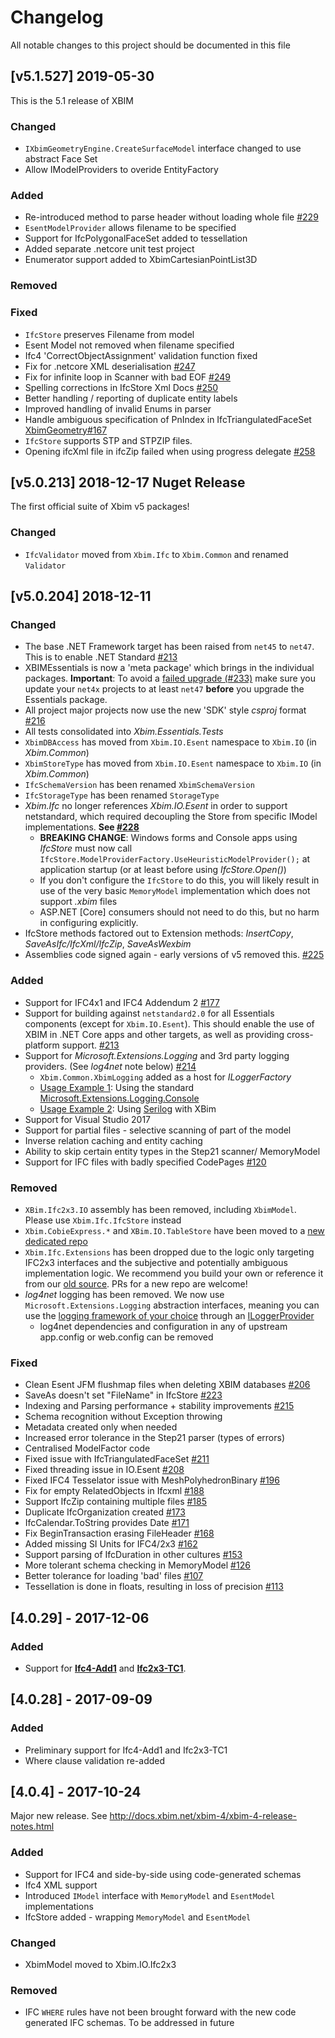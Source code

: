 # Changelog

All notable changes to this project should be documented in this file

## [v5.1.527] 2019-05-30

This is the 5.1 release of XBIM

### Changed
- `IXbimGeometryEngine.CreateSurfaceModel` interface changed to use abstract Face Set
- Allow IModelProviders to overide EntityFactory

### Added
- Re-introduced method to parse header without loading whole file [#229](https://github.com/xBimTeam/XbimEssentials/issues/229) 
- `EsentModelProvider` allows filename to be specified
- Support for IfcPolygonalFaceSet added to tessellation
- Added separate .netcore unit test project
- Enumerator support added to XbimCartesianPointList3D

### Removed

### Fixed
- `IfcStore` preserves Filename from model
- Esent Model not removed when filename specified
- Ifc4 'CorrectObjectAssignment' validation function fixed 
- Fix for .netcore XML deserialisation [#247](https://github.com/xBimTeam/XbimEssentials/issues/247)
- Fix for infinite loop in Scanner with bad EOF [#249](https://github.com/xBimTeam/XbimEssentials/issues/249)
- Spelling corrections in IfcStore Xml Docs [#250](https://github.com/xBimTeam/XbimEssentials/issues/250)
- Better handling / reporting of duplicate entity labels
- Improved handling of invalid Enums in parser
- Handle ambiguous specification of PnIndex in IfcTriangulatedFaceSet [XbimGeometry#167](https://github.com/xBimTeam/XbimGeometry/issues/167)
- `IfcStore` supports STP and STPZIP files.
- Opening ifcXml file in ifcZip failed when using progress delegate [#258](https://github.com/xBimTeam/XbimEssentials/issues/258)


## [v5.0.213] 2018-12-17 Nuget Release

The first official suite of Xbim v5 packages!

### Changed
- `IfcValidator` moved from `Xbim.Ifc` to `Xbim.Common` and renamed `Validator`

## [v5.0.204] 2018-12-11

### Changed
- The base .NET Framework target has been raised from `net45` to `net47`. This is to enable .NET Standard [#213](https://github.com/xBimTeam/XbimEssentials/issues/213)
- XBIMEssentials is now a 'meta package' which brings in the individual packages. **Important**: To avoid a [failed upgrade (#233)](https://github.com/xBimTeam/XbimEssentials/issues/233) 
make sure you update your `net4x` projects to at least `net47` **before** you upgrade the Essentials package. 
- All project major projects now use the new 'SDK' style *csproj* format [#216](https://github.com/xBimTeam/XbimEssentials/issues/216)
- All tests consolidated into *Xbim.Essentials.Tests*
- `XbimDBAccess` has moved from `Xbim.IO.Esent` namespace to `Xbim.IO` (in *Xbim.Common*)
- `XbimStoreType` has moved from `Xbim.IO.Esent` namespace to `Xbim.IO` (in *Xbim.Common*)
- `IfcSchemaVersion` has been renamed `XbimSchemaVersion`
- `IfcStorageType` has been renamed `StorageType`
- *Xbim.Ifc* no longer references *Xbim.IO.Esent* in order to support netstandard, which required decoupling the Store from specific IModel implementations. **See [#228](https://github.com/xBimTeam/XbimEssentials/issues/227)**
  - **BREAKING CHANGE**: Windows forms and Console apps using *IfcStore* must now call `IfcStore.ModelProviderFactory.UseHeuristicModelProvider();` at application startup (or at least before using *IfcStore.Open()*)
  - If you don't configure the `IfcStore` to do this, you will likely result in use of the very basic `MemoryModel` implementation which does not support *.xbim* files
  - ASP.NET [Core] consumers should not need to do this, but no harm in configuring explicitly.
- IfcStore methods factored out to Extension methods: *InsertCopy*, *SaveAsIfc/IfcXml/IfcZip*, *SaveAsWexbim*
- Assemblies code signed again - early versions of v5 removed this. [#225](https://github.com/xBimTeam/XbimEssentials/issues/225)

### Added
- Support for IFC4x1 and IFC4 Addendum 2 [#177](https://github.com/xBimTeam/XbimEssentials/issues/177)
- Support for building against `netstandard2.0` for all Essentials components (except for `Xbim.IO.Esent`). 
This should enable the use of XBIM in .NET Core apps and other targets, as well as providing cross-platform support. [#213](https://github.com/xBimTeam/XbimEssentials/issues/213)
- Support for *Microsoft.Extensions.Logging* and 3rd party logging providers. (See *log4net* note below) [#214](https://github.com/xBimTeam/XbimEssentials/issues/214)
  - `Xbim.Common.XbimLogging` added as a host for *ILoggerFactory*
  - [Usage Example 1](https://github.com/xBimTeam/XbimExchange/blob/60f4d0489042fe46f7cccef515d633b861223bb2/Xbim.Exchange/Program.cs#L252): Using the standard [Microsoft.Extensions.Logging.Console](https://www.nuget.org/packages/Microsoft.Extensions.Logging.Console/)
  - [Usage Example 2](https://github.com/xBimTeam/XbimWindowsUI/blob/5557cf841670aee7d4f8d902ca25e0a43004b491/XbimXplorer/XplorerMainWindow.xaml.cs#L116): Using [Serilog](https://serilog.net/) with XBim
- Support for Visual Studio 2017
- Support for partial files - selective scanning of part of the model
- Inverse relation caching and entity caching
- Ability to skip certain entity types in the Step21 scanner/ MemoryModel
- Support for IFC files with badly specified CodePages [#120](https://github.com/xBimTeam/XbimEssentials/issues/120)

### Removed

- `XBim.Ifc2x3.IO` assembly has been removed, including `XbimModel`. Please use `Xbim.Ifc.IfcStore` instead
- `Xbim.CobieExpress.*` and `XBim.IO.TableStore` have been moved to a [new dedicated repo](https://github.com/xBimTeam/XbimCobieExpress)
- `Xbim.Ifc.Extensions` has been dropped due to the logic only targeting IFC2x3 interfaces and the subjective and potentially ambiguous implementation logic.
We recommend you build your own or reference it from our [old source](https://github.com/xBimTeam/XbimEssentials/tree/a3787e2c5da268543e480c6f5fe16279787c7449/Xbim.Ifc.Extensions).
PRs for a new repo are welcome!
- *log4net* logging has been removed. We now use `Microsoft.Extensions.Logging` abstraction interfaces, meaning you can use the 
[logging framework of your choice](https://github.com/aspnet/Extensions/blob/master/src/Logging/README.md) through an 
[ILoggerProvider](https://blog.stephencleary.com/2018/06/microsoft-extensions-logging-part-2-types.html#iloggerprovider)
  - log4net dependencies and configuration in any of upstream app.config or web.config can be removed

### Fixed

- Clean Esent JFM flushmap files when deleting XBIM databases [#206](https://github.com/xBimTeam/XbimEssentials/issues/206)
- SaveAs doesn't set "FileName" in IfcStore [#223](https://github.com/xBimTeam/XbimEssentials/issues/223)
- Indexing and Parsing performance + stability improvements [#215](https://github.com/xBimTeam/XbimEssentials/issues/215)
- Schema recognition without Exception throwing
- Metadata created only when needed
- Increased error tolerance in the Step21 parser (types of errors)
- Centralised ModelFactor code
- Fixed issue with IfcTriangulatedFaceSet [#211](https://github.com/xBimTeam/XbimEssentials/issues/211)
- Fixed threading issue in IO.Esent [#208](https://github.com/xBimTeam/XbimEssentials/issues/208)
- Fixed IFC4 Tesselator issue with MeshPolyhedronBinary [#196](https://github.com/xBimTeam/XbimEssentials/issues/196)
- Fix for empty RelatedObjects in Ifcxml [#188](https://github.com/xBimTeam/XbimEssentials/issues/188)
- Support IfcZip containing multiple files [#185](https://github.com/xBimTeam/XbimEssentials/issues/185)
- Duplicate IfcOrganization created [#173](https://github.com/xBimTeam/XbimEssentials/issues/173)
- IfcCalendar.ToString provides Date [#171](https://github.com/xBimTeam/XbimEssentials/issues/171)
- Fix BeginTransaction erasing FileHeader [#168](https://github.com/xBimTeam/XbimEssentials/issues/168)
- Added missing SI Units for IFC4/2x3 [#162](https://github.com/xBimTeam/XbimEssentials/issues/162)
- Support parsing of IfcDuration in other cultures [#153](https://github.com/xBimTeam/XbimEssentials/issues/153)
- More tolerant schema checking in MemoryModel [#126](https://github.com/xBimTeam/XbimEssentials/issues/126)
- Better tolerance for loading 'bad' files [#107](https://github.com/xBimTeam/XbimEssentials/issues/107)
- Tessellation is done in floats, resulting in loss of precision [#113](https://github.com/xBimTeam/XbimEssentials/issues/113)



## [4.0.29] - 2017-12-06

### Added
- Support for [**Ifc4-Add1**](http://www.buildingsmart-tech.org/specifications/ifc-releases/ifc4-add1-release) and
[**Ifc2x3-TC1**](http://www.buildingsmart-tech.org/specifications/ifc-releases/ifc2x3-tc1-release/summary).

## [4.0.28] - 2017-09-09
### Added
- Preliminary support for Ifc4-Add1 and Ifc2x3-TC1
- Where clause validation re-added

## [4.0.4] - 2017-10-24

Major new release. See http://docs.xbim.net/xbim-4/xbim-4-release-notes.html
### Added
- Support for IFC4 and side-by-side using code-generated schemas
- Ifc4 XML support
- Introduced `IModel` interface with `MemoryModel` and `EsentModel` implementations
- IfcStore added - wrapping `MemoryModel` and `EsentModel`

### Changed

- XbimModel moved to Xbim.IO.Ifc2x3

### Removed

- IFC `WHERE` rules have not been brought forward with the new code generated IFC schemas. To be addressed in future
